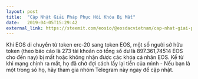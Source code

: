 ```yaml
---
layout: post
title:  "Cập Nhật Giải Pháp Phục Hồi Khóa Bị Mất"
date:   2019-04-05T15:29:42
external_link: https://steemit.com/eosio/@eosdacvietnam/cap-nhat-giai-phap-phuc-hoi-khoa-bi-mat
---
```

Khi EOS di chuyển từ token erc-20 sang token EOS, một số người sở hữu token (theo báo cáo là 273 tài khoản có tổng số dư là 897.361,74514 EOS cho đến nay) bị mất hoặc không nhận được các khóa cá nhân EOS. Kể từ khi mạng chính ra mắt, họ đã chờ đợi cách lấy lại tiền của mình - Nếu bạn là một trong số họ, hãy tham gia nhóm Telegram này ngay để cập nhật.
